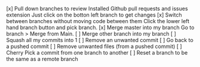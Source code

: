 [x] Pull down branches to review
      Installed Github pull requests and issues extension
      Just click on the botton left branch to get changes
[x] Switch between branches without moving code between them
      Click the lower left hand branch button and pick branch. 
[x] Merge master into my branch
      Go to branch > Merge from Main.
[ ] Merge other branch into my branch
[ ] Squash all my commits into 1
[ ] Remove an unwanted commit
[ ] Go back to a pushed commit 
[ ] Remove unwanted files (from a pushed commit)
[ ] Cherry Pick a commit from one branch to another
[ ] Reset a branch to be the same as a remote branch

